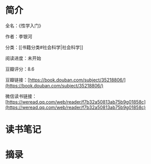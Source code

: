 # 简介

全名：《性学入门》

作者：李银河

分类：[[书籍分类#社会科学|社会科学]]

阅读进度：未开始

豆瓣评分：8.6

豆瓣链接：[https://book.douban.com/subject/35218806/](https://book.douban.com/subject/35218806/)

微信读书链接：[https://weread.qq.com/web/reader/f7b32a50813ab75b9g01858c](https://weread.qq.com/web/reader/f7b32a50813ab75b9g01858c)

# 读书笔记



# 摘录


